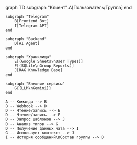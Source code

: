 graph TD
    subgraph "Клиент"
        A[Пользователь/Группа]
    end

    subgraph "Telegram"
        B[Frontend Bot]
        I[Telegram API]
    end

    subgraph "Backend"
        D[AI Agent]
    end

    subgraph "Хранилища"
        E[(Google Sheets\nUser Types)]
        F[(SQLite\nGroup Reports)]
        J[RAG Knowledge Base]
    end

    subgraph "Внешние сервисы"
        G{{LLM\nGemini}}
    end

    A -- Команды --> B
    B -- Webhook --> D
    D -- Чтение/запись --> E
    D -- Чтение/запись --> F
    D -- Запрос шаблонов --> J
    D -- Анализ типов --> G
    D -- Получение данных чата --> I
    G -- Использует контекст --> J
    I -- История сообщений\nСостав группы --> D
